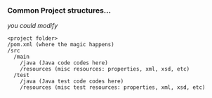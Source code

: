 ### Common Project structures...
*you could modify*

```
<project folder>
/pom.xml (where the magic happens)
/src
  /main
    /java (Java code codes here)
    /resources (misc resources: properties, xml, xsd, etc)
  /test
    /java (Java test code codes here)
    /resources (misc test resources: properties, xml, xsd, etc)
```

